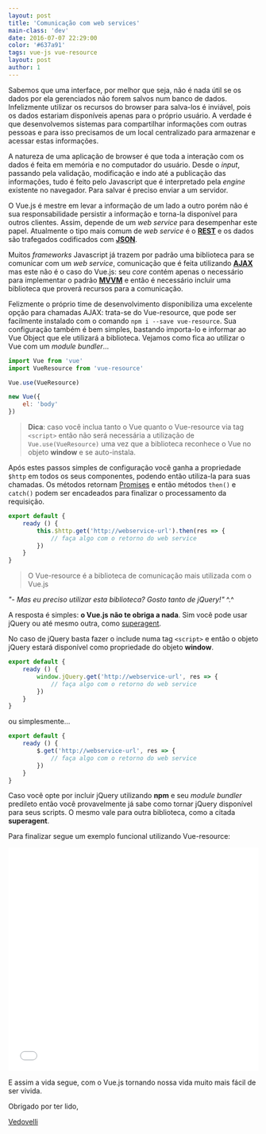 ```yaml
---
layout: post
title: 'Comunicação com web services'
main-class: 'dev'
date: 2016-07-07 22:29:00 
color: '#637a91'
tags: vue-js vue-resource
layout: post
author: 1
---
```


Sabemos que uma interface, por melhor que seja, não é nada útil se os dados por ela gerenciados não forem salvos num banco de dados. Infelizmente utilizar os recursos do browser para salva-los é inviável, pois os dados estariam disponíveis apenas para o próprio usuário. A verdade é que desenvolvemos sistemas para compartilhar informações com outras pessoas e para isso precisamos de um local centralizado para armazenar e acessar estas informações.

A natureza de uma aplicação de browser é que toda a interação com os dados é feita em memória e no computador do usuário. Desde o *input*, passando pela validação, modificação e indo até a publicação das informações, tudo é feito pelo Javascript que é interpretado pela *engine* existente no navegador. Para salvar é preciso enviar a um servidor.

O Vue.js é mestre em levar a informação de um lado a outro porém não é sua responsabilidade persistir a informação e torna-la disponível para outros clientes. Assim, depende de um *web service* para desempenhar este papel. Atualmente o tipo mais comum de *web service* é o [**REST**](https://pt.wikipedia.org/wiki/REST) e os dados são trafegados codificados com [**JSON**](https://pt.wikipedia.org/wiki/JSON).

Muitos *frameworks* Javascript já trazem por padrão uma biblioteca para se comunicar com um *web service*, comunicação que é feita utilizando [**AJAX**](https://pt.wikipedia.org/wiki/AJAX_(programa%C3%A7%C3%A3o)) mas este não é o caso do Vue.js: seu *core* contém apenas o necessário para implementar o padrão [**MVVM**](https://en.wikipedia.org/wiki/Model%E2%80%93view%E2%80%93viewmodel) e então é necessário incluir uma biblioteca que proverá recursos para a comunicação.

Felizmente o próprio time de desenvolvimento disponibiliza uma excelente opção para chamadas AJAX: trata-se do Vue-resource, que pode ser facilmente instalado com o comando `npm i --save vue-resource`. Sua configuração também é bem simples, bastando importa-lo e informar ao Vue Object que ele utilizará a biblioteca. Vejamos como fica ao utilizar o Vue com um *module bundler*...

```javascript
import Vue from 'vue'
import VueResource from 'vue-resource'

Vue.use(VueResource)

new Vue({
    el: 'body'
})
```

>**Dica**: caso você inclua tanto o Vue quanto o Vue-resource via tag `<script>` então não será necessária a utilização de `Vue.use(VueResource)` uma vez que a biblioteca reconhece o Vue no objeto **window** e se auto-instala.

Após estes passos simples de configuração você ganha a propriedade `$http` em todos os seus componentes, podendo então utiliza-la para suas chamadas. Os métodos retornam [Promises](https://developer.mozilla.org/pt-BR/docs/Web/JavaScript/Reference/Global_Objects/Promise) e então métodos `then()` e `catch()` podem ser encadeados para finalizar o processamento da requisição.

```javascript
export default {
    ready () {
        this.$http.get('http://webservice-url').then(res => {
            // faça algo com o retorno do web service
        })
    }
}
```

>O Vue-resource é a biblioteca de comunicação mais utilizada com o Vue.js

*"- Mas eu preciso utilizar esta biblioteca? Gosto tanto de jQuery!"* ^.^

A resposta é simples: **o Vue.js não te obriga a nada**. Sim você pode usar jQuery ou até mesmo outra, como [superagent](https://github.com/visionmedia/superagent). 

No caso de jQuery basta fazer o include numa tag `<script>` e então o objeto jQuery estará disponível como propriedade do objeto **window**.

```javascript
export default {
    ready () {
        window.jQuery.get('http://webservice-url', res => {
            // faça algo com o retorno do web service
        })
    }
}
```

ou simplesmente...

```javascript
export default {
    ready () {
        $.get('http://webservice-url', res => {
            // faça algo com o retorno do web service
        })
    }
}
```

Caso você opte por incluir jQuery utilizando **npm** e seu *module bundler* predileto então você provavelmente já sabe como tornar jQuery disponível para seus scripts. O mesmo vale para outra biblioteca, como a citada **superagent**.

Para finalizar segue um exemplo funcional utilizando Vue-resource:

<iframe width="100%" height="450" src="//jsfiddle.net/danielschmitz/kz8de1kp/embedded/" allowfullscreen="allowfullscreen" frameborder="0"></iframe>

E assim a vida segue, com o Vue.js tornando nossa vida muito mais fácil de ser vivida.

Obrigado por ter lido,

[Vedovelli](http://vedcasts.com.br)

